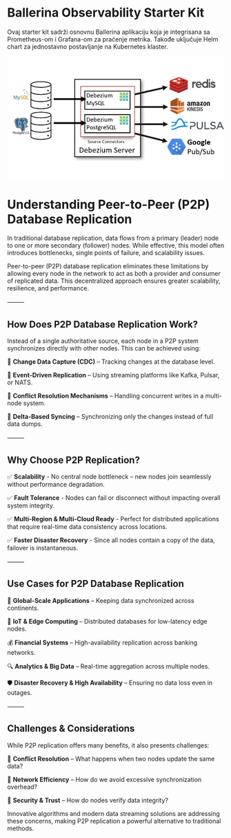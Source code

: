 # Ballerina Observability Starter Kit

Ovaj starter kit sadrži osnovnu Ballerina aplikaciju koja je integrisana sa Prometheus-om i Grafana-om za praćenje metrika. Takođe uključuje Helm chart za jednostavno postavljanje na Kubernetes klaster.

![Leap Day](images/IMG_0810.JPG)

# Understanding Peer-to-Peer (P2P) Database Replication

In traditional database replication, data flows from a primary (leader) node to one or more secondary (follower) nodes. While effective, this model often introduces bottlenecks, single points of failure, and scalability issues.

Peer-to-peer (P2P) database replication eliminates these limitations by allowing every node in the network to act as both a provider and consumer of replicated data. This decentralized approach ensures greater scalability, resilience, and performance.

⸻

## How Does P2P Database Replication Work?

Instead of a single authoritative source, each node in a P2P system synchronizes directly with other nodes. This can be achieved using:

🔹 **Change Data Capture (CDC)** – Tracking changes at the database level.

🔹 **Event-Driven Replication** – Using streaming platforms like Kafka, Pulsar, or NATS.

🔹 **Conflict Resolution Mechanisms** – Handling concurrent writes in a multi-node system.

🔹 **Delta-Based Syncing** – Synchronizing only the changes instead of full data dumps.


⸻

## Why Choose P2P Replication?

✅ **Scalability** - No central node bottleneck – new nodes join seamlessly without performance degradation.

✅ **Fault Tolerance** - Nodes can fail or disconnect without impacting overall system integrity.

✅ **Multi-Region & Multi-Cloud Ready** - Perfect for distributed applications that require real-time data consistency across locations.

✅ **Faster Disaster Recovery** - Since all nodes contain a copy of the data, failover is instantaneous.

⸻

## Use Cases for P2P Database Replication

🚀 **Global-Scale Applications** – Keeping data synchronized across continents.

📡 **IoT & Edge Computing** – Distributed databases for low-latency edge nodes.

💰 **Financial Systems** – High-availability replication across banking networks.

🔍 **Analytics & Big Data** – Real-time aggregation across multiple nodes.

🛡️ **Disaster Recovery & High Availability** – Ensuring no data loss even in outages.

⸻

## Challenges & Considerations

While P2P replication offers many benefits, it also presents challenges:

🔹 **Conflict Resolution** – What happens when two nodes update the same data?

🔹 **Network Efficiency** – How do we avoid excessive synchronization overhead?

🔹 **Security & Trust** – How do nodes verify data integrity?

Innovative algorithms and modern data streaming solutions are addressing these concerns, making P2P replication a powerful alternative to traditional methods.


